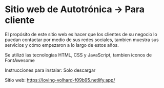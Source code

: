 # Sitio web de Autotrónica -> Para cliente
El propósito de este sitio web es hacer que los clientes de su negocio lo puedan contactar por medio de sus redes sociales, tambien muestra sus servicios y cómo empezaron a lo largo de estos años.

Se utilizó las tecnologias HTML, CSS y JavaScript, tambien iconos de FontAwesome

Instrucciones para instalar:
Solo descargar

Sitio web: 
https://loving-volhard-f09b95.netlify.app/
